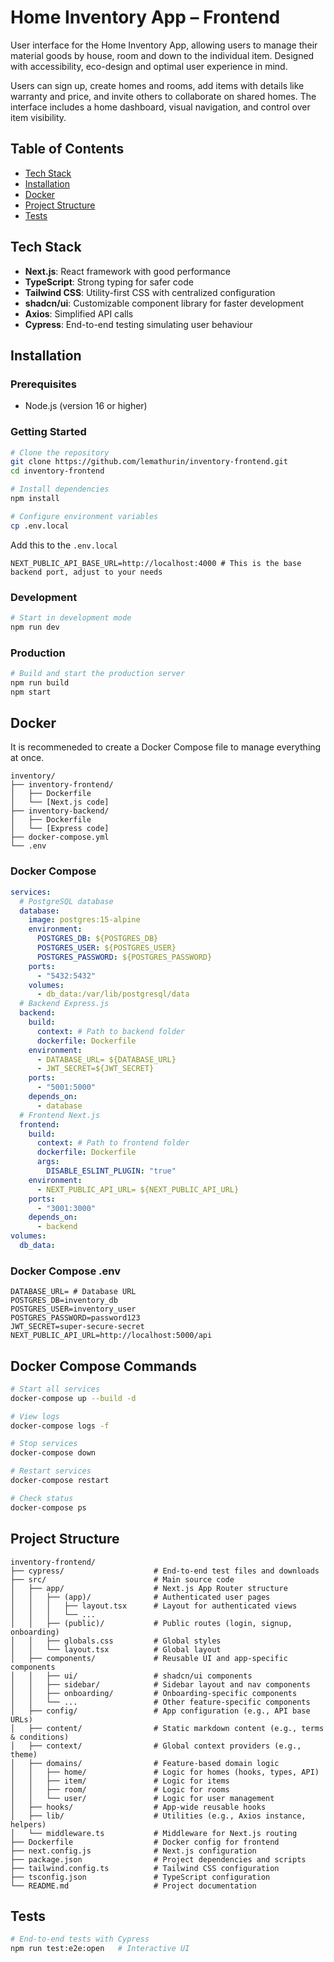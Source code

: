 # Home Inventory App – Frontend

User interface for the Home Inventory App, allowing users to manage their material goods by house, room and down to the individual item. Designed with accessibility, eco-design and optimal user experience in mind.

Users can sign up, create homes and rooms, add items with details like warranty and price, and invite others to collaborate on shared homes. The interface includes a home dashboard, visual navigation, and control over item visibility.

## Table of Contents

- [Tech Stack](#tech-stack)
- [Installation](#installation)
- [Docker](#docker)
- [Project Structure](#project-structure)
- [Tests](#tests)

## Tech Stack

- **Next.js**: React framework with good performance
- **TypeScript**: Strong typing for safer code
- **Tailwind CSS**: Utility-first CSS with centralized configuration
- **shadcn/ui**: Customizable component library for faster development
- **Axios**: Simplified API calls
- **Cypress**: End-to-end testing simulating user behaviour

## Installation

### Prerequisites

- Node.js (version 16 or higher)

### Getting Started

```bash
# Clone the repository
git clone https://github.com/lemathurin/inventory-frontend.git
cd inventory-frontend

# Install dependencies
npm install

# Configure environment variables
cp .env.local
```

Add this to the `.env.local`

```
NEXT_PUBLIC_API_BASE_URL=http://localhost:4000 # This is the base backend port, adjust to your needs
```

### Development

```bash
# Start in development mode
npm run dev
```

### Production

```bash
# Build and start the production server
npm run build
npm start
```

## Docker

It is recommeneded to create a Docker Compose file to manage everything at once.

```
inventory/
├── inventory-frontend/
│   ├── Dockerfile
│   └── [Next.js code]
├── inventory-backend/
│   ├── Dockerfile
│   └── [Express code]
├── docker-compose.yml
└── .env
```

### Docker Compose

```yaml
services:
  # PostgreSQL database
  database:
    image: postgres:15-alpine
    environment:
      POSTGRES_DB: ${POSTGRES_DB}
      POSTGRES_USER: ${POSTGRES_USER}
      POSTGRES_PASSWORD: ${POSTGRES_PASSWORD}
    ports:
      - "5432:5432"
    volumes:
      - db_data:/var/lib/postgresql/data
  # Backend Express.js
  backend:
    build:
      context: # Path to backend folder
      dockerfile: Dockerfile
    environment:
      - DATABASE_URL= ${DATABASE_URL}
      - JWT_SECRET=${JWT_SECRET}
    ports:
      - "5001:5000"
    depends_on:
      - database
  # Frontend Next.js
  frontend:
    build:
      context: # Path to frontend folder
      dockerfile: Dockerfile
      args:
        DISABLE_ESLINT_PLUGIN: "true"
    environment:
      - NEXT_PUBLIC_API_URL= ${NEXT_PUBLIC_API_URL}
    ports:
      - "3001:3000"
    depends_on:
      - backend
volumes:
  db_data:
```

### Docker Compose .env

```
DATABASE_URL= # Database URL
POSTGRES_DB=inventory_db
POSTGRES_USER=inventory_user
POSTGRES_PASSWORD=password123
JWT_SECRET=super-secure-secret
NEXT_PUBLIC_API_URL=http://localhost:5000/api
```

## Docker Compose Commands

```bash
# Start all services
docker-compose up --build -d

# View logs
docker-compose logs -f

# Stop services
docker-compose down

# Restart services
docker-compose restart

# Check status
docker-compose ps
```

## Project Structure

```
inventory-frontend/
├── cypress/                    # End-to-end test files and downloads
├── src/                        # Main source code
│   ├── app/                    # Next.js App Router structure
│   │   ├── (app)/              # Authenticated user pages
│   │   │   ├── layout.tsx      # Layout for authenticated views
│   │   │   └── ...
│   │   ├── (public)/           # Public routes (login, signup, onboarding)
│   │   ├── globals.css         # Global styles
│   │   └── layout.tsx          # Global layout
│   ├── components/             # Reusable UI and app-specific components
│   │   ├── ui/                 # shadcn/ui components
│   │   ├── sidebar/            # Sidebar layout and nav components
│   │   ├── onboarding/         # Onboarding-specific components
│   │   └── ...                 # Other feature-specific components
│   ├── config/                 # App configuration (e.g., API base URLs)
│   ├── content/                # Static markdown content (e.g., terms & conditions)
│   ├── context/                # Global context providers (e.g., theme)
│   ├── domains/                # Feature-based domain logic
│   │   ├── home/               # Logic for homes (hooks, types, API)
│   │   ├── item/               # Logic for items
│   │   ├── room/               # Logic for rooms
│   │   └── user/               # Logic for user management
│   ├── hooks/                  # App-wide reusable hooks
│   ├── lib/                    # Utilities (e.g., Axios instance, helpers)
│   └── middleware.ts           # Middleware for Next.js routing
├── Dockerfile                  # Docker config for frontend
├── next.config.js              # Next.js configuration
├── package.json                # Project dependencies and scripts
├── tailwind.config.ts          # Tailwind CSS configuration
├── tsconfig.json               # TypeScript configuration
└── README.md                   # Project documentation
```

## Tests

```bash
# End-to-end tests with Cypress
npm run test:e2e:open   # Interactive UI
```
